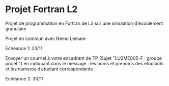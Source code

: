 # Projet Fortran L2
Projet de programmation en Fortran de L2 sur une simulation d'écoulement granulaire

Projet en commun avec Nemo Lemare

Echéance 1: 23/11

Envoyer un courriel à votre encadrant de TP (Sujet "LU2ME005-F : groupe projet ") en indiquant dans le message : les noms et prenoms des etudiants et les numeros d’etudiant correspondants
 
Echéance 2: 30/11


